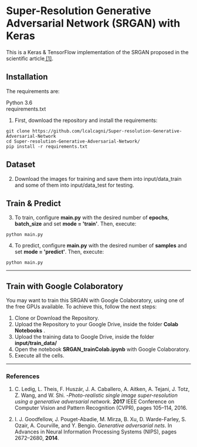 # Super-Resolution Generative Adversarial Network (SRGAN) with Keras

This is a Keras & TensorFlow implementation of the SRGAN proposed in the scientific article[ \[1\]](https://arxiv.org/pdf/1609.04802.pdf).


## Installation

The requirements are:

 Python 3.6\
 requirements.txt

1) First, download the repository and install the requirements:
```
git clone https://github.com/lcalcagni/Super-resolution-Generative-Adversarial-Network
cd Super-resolution-Generative-Adversarial-Network/
pip install -r requirements.txt
```


## Dataset

2) Download the images for training and save them into input/data_train and some of them into input/data_test for testing.


## Train & Predict

3) To train, configure **main.py** with the desired number of **epochs**, **batch_size** and set **mode = 'train'**. Then, execute:
```
python main.py
```

4) To predict, configure **main.py** with the desired number of **samples** and set **mode = 'predict'**. Then, execute:
```
python main.py
```

---  
## Train with Google Colaboratory

You may want to train this SRGAN with Google Colaboratory, using one of the free GPUs available. To achieve this, follow the next steps:

 1. Clone or Download the Repository.
 2. Upload the Repository to your Google Drive, inside the folder **Colab Notebooks** .
 3. Upload the training data to  Google Drive,  inside the folder **input/train_data/**
 4. Open the notebook **SRGAN_trainColab.ipynb** with Google Colaboratory.
 5. Execute all the cells.

---  

### References
1. C. Ledig, L. Theis, F. Huszár, J. A. Caballero, A. Aitken, A. Tejani, J. Totz, Z. Wang, and W. Shi. -*Photo-realistic single image super-resolution using a generative adversarial network*. **2017** IEEE Conference on Computer Vision and Pattern Recognition (CVPR), pages 105–114, 2016.

3.  I. J. Goodfellow, J. Pouget-Abadie, M. Mirza, B. Xu, D. Warde-Farley, S. Ozair, A. Courville, and Y. Bengio. *Generative adversarial nets*. In Advances in Neural Information Processing Systems (NIPS), pages 2672–2680, **2014**.
